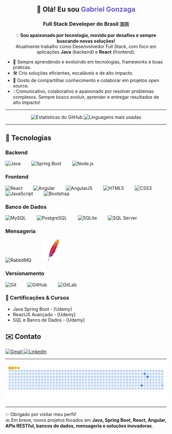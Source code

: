 <div align="center">

<h2>👋 Olá! Eu sou <span style="color:#6A5ACD">Gabriel Gonzaga</span></h2>
<h3>Full Stack Developer do Brasil 🇧🇷</h3>

💡 <b>Sou apaixonado por tecnologia, movido por desafios e sempre buscando novas soluções!</b>  
Atualmente trabalho como Desenvolvedor Full Stack, com foco em aplicações <b>Java</b> (backend) e <b>React</b> (frontend).

</div>

<ul>
  <li>🚀 Sempre aprendendo e evoluindo em tecnologias, frameworks e boas práticas.</li>
  <li>🛠️ Crio soluções eficientes, escaláveis e de alto impacto.</li>
  <li>💬 Gosto de compartilhar conhecimento e colaborar em projetos open source.</li>
  <li>💡Comunicativo, colaborativo e apaixonado por resolver problemas complexos. Sempre busco evoluir, aprender e entregar resultados de alto impacto!</li>


</ul>

---

<div align="center">
 <img src="https://github-readme-stats.vercel.app/api?username=Gabrielgonzaga-dev&hide_title=false&hide_rank=false&show_icons=true&include_all_commits=true&count_private=true&disable_animations=false&theme=dracula&locale=pt-br&hide_border=false" height="150" alt="Estatísticas do GitHub" />
  <img src="https://github-readme-stats.vercel.app/api/top-langs?username=Gabrielgonzaga-dev&locale=pt-br&hide_title=false&layout=compact&card_width=320&langs_count=6&theme=dracula&hide_border=false" height="150" alt="Linguagens mais usadas" />
</div>

---

## 🚀 Tecnologias

### Backend
<img src="https://cdn.jsdelivr.net/gh/devicons/devicon/icons/java/java-original.svg" height="70" alt="Java" title="Java" style="margin-right: 30px;" /> <img src="https://cdn.jsdelivr.net/gh/devicons/devicon/icons/spring/spring-original.svg" height="70" alt="Spring Boot" title="Spring Boot" style="margin-right: 30px;" /> <img src="https://cdn.jsdelivr.net/gh/devicons/devicon/icons/nodejs/nodejs-original.svg" height="70" alt="Node.js" title="Node.js" style="margin-right: 30px;" />

### Frontend
<img src="https://cdn.jsdelivr.net/gh/devicons/devicon/icons/react/react-original.svg" height="70" alt="React" title="React" style="margin-right: 30px;" /> <img src="https://cdn.jsdelivr.net/gh/devicons/devicon/icons/angular/angular-original.svg" height="70" alt="Angular" title="Angular" style="margin-right: 30px;" /> <img src="https://cdn.jsdelivr.net/gh/devicons/devicon/icons/angularjs/angularjs-original.svg" height="70" alt="AngularJS" title="AngularJS" style="margin-right: 30px;" /> <img src="https://cdn.jsdelivr.net/gh/devicons/devicon/icons/html5/html5-original.svg" height="70" alt="HTML5" title="HTML5" style="margin-right: 30px;" /> <img src="https://cdn.jsdelivr.net/gh/devicons/devicon/icons/css3/css3-original.svg" height="70" alt="CSS3" title="CSS3" style="margin-right: 30px;" /> <img src="https://cdn.jsdelivr.net/gh/devicons/devicon/icons/javascript/javascript-original.svg" height="70" alt="JavaScript" title="JavaScript" style="margin-right: 30px;" /> <img src="https://cdn.jsdelivr.net/gh/devicons/devicon/icons/bootstrap/bootstrap-original.svg" height="70" alt="Bootstrap" title="Bootstrap" style="margin-right: 30px;" />

### Banco de Dados
<img src="https://cdn.jsdelivr.net/gh/devicons/devicon/icons/mysql/mysql-original.svg" height="70" alt="MySQL" title="MySQL" style="margin-right: 30px;" /> <img src="https://cdn.jsdelivr.net/gh/devicons/devicon/icons/postgresql/postgresql-original.svg" height="70" alt="PostgreSQL" title="PostgreSQL" style="margin-right: 30px;" /> <img src="https://cdn.jsdelivr.net/gh/devicons/devicon/icons/sqlite/sqlite-original.svg" height="70" alt="SQLite" title="SQLite" style="margin-right: 30px;" /> <img src="https://cdn.jsdelivr.net/gh/devicons/devicon/icons/microsoftsqlserver/microsoftsqlserver-plain.svg" height="70" alt="SQL Server" title="SQL Server" style="margin-right: 30px;" />

### Mensageria
<img src="https://cdn.jsdelivr.net/gh/devicons/devicon/icons/rabbitmq/rabbitmq-original.svg" height="70" alt="RabbitMQ" title="RabbitMQ" style="margin-right: 30px;" /> <img src="https://raw.githubusercontent.com/devicons/devicon/master/icons/apache/apache-original.svg" height="70" alt="ActiveMQ" title="ActiveMQ" style="margin-right: 30px;" />

### Versionamento
<img src="https://cdn.jsdelivr.net/gh/devicons/devicon/icons/git/git-original.svg" height="70" alt="Git" title="Git" style="margin-right: 30px;" /> <img src="https://cdn.jsdelivr.net/gh/devicons/devicon/icons/github/github-original.svg" height="70" alt="GitHub" title="GitHub" style="margin-right: 30px;" /> <img src="https://cdn.jsdelivr.net/gh/devicons/devicon/icons/gitlab/gitlab-original.svg" height="70" alt="GitLab" title="GitLab" style="margin-right: 30px;" />

### 📜 Certificações & Cursos
- Java Spring Boot - [Udemy]
- ReactJS Avançado - [Udemy]
- SQL e Banco de Dados - [Udemy]
## ✉️ Contato

<a href="mailto:gabrielgonzaga.dev@gmail.com" target="_blank">
  <img src="https://img.shields.io/static/v1?message=Gmail&logo=gmail&label=&color=D14836&logoColor=white&labelColor=&style=for-the-badge" height="35" alt="Gmail" />
</a>
<a href="https://www.linkedin.com/in/gabriel-gonzaga-dev/" target="_blank">
  <img src="https://img.shields.io/static/v1?message=LinkedIn&logo=linkedin&label=&color=0077B5&logoColor=white&labelColor=&style=for-the-badge" height="35" alt="LinkedIn" />
</a>

---

<div align="center">
  <img src="https://raw.githubusercontent.com/Gonzaga777/Gonzaga777/output/ocean.gif" alt="Snake animation gif" />
</div>

---

✨ Obrigado por visitar meu perfil!  
🔜 Em breve, novos projetos focados em <b>Java, Spring Boot, React, Angular, APIs RESTful, bancos de dados, mensageria e soluções inovadoras</b>.
